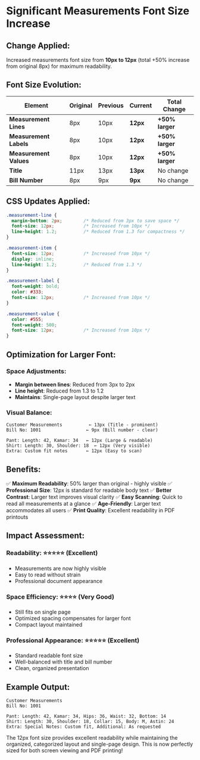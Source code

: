 # Significant Measurements Font Size Increase

## Change Applied:
Increased measurements font size from **10px to 12px** (total +50% increase from original 8px) for maximum readability.

## Font Size Evolution:

| Element | Original | Previous | **Current** | Total Change |
|---------|----------|----------|-------------|--------------|
| **Measurement Lines** | 8px | 10px | **12px** | **+50% larger** |
| **Measurement Labels** | 8px | 10px | **12px** | **+50% larger** |
| **Measurement Values** | 8px | 10px | **12px** | **+50% larger** |
| **Title** | 11px | 13px | **13px** | No change |
| **Bill Number** | 8px | 9px | **9px** | No change |

## CSS Updates Applied:

```css
.measurement-line {
  margin-bottom: 2px;        /* Reduced from 3px to save space */
  font-size: 12px;           /* Increased from 10px */
  line-height: 1.2;          /* Reduced from 1.3 for compactness */
}

.measurement-item {
  font-size: 12px;           /* Increased from 10px */
  display: inline;
  line-height: 1.2;          /* Reduced from 1.3 */
}

.measurement-label {
  font-weight: bold;
  color: #333;
  font-size: 12px;           /* Increased from 10px */
}

.measurement-value {
  color: #555;
  font-weight: 500;
  font-size: 12px;           /* Increased from 10px */
}
```

## Optimization for Larger Font:

### **Space Adjustments:**
- **Margin between lines**: Reduced from 3px to 2px
- **Line height**: Reduced from 1.3 to 1.2 
- **Maintains**: Single-page layout despite larger text

### **Visual Balance:**
```
Customer Measurements          ← 13px (Title - prominent)
Bill No: 1001                 ← 9px (Bill number - clear)

Pant: Length: 42, Kamar: 34   ← 12px (Large & readable)
Shirt: Length: 30, Shoulder: 18  ← 12px (Very visible)
Extra: Custom fit notes       ← 12px (Easy to scan)
```

## Benefits:

✅ **Maximum Readability**: 50% larger than original - highly visible
✅ **Professional Size**: 12px is standard for readable body text
✅ **Better Contrast**: Larger text improves visual clarity
✅ **Easy Scanning**: Quick to read all measurements at a glance
✅ **Age-Friendly**: Larger text accommodates all users
✅ **Print Quality**: Excellent readability in PDF printouts

## Impact Assessment:

### **Readability**: ⭐⭐⭐⭐⭐ (Excellent)
- Measurements are now highly visible
- Easy to read without strain
- Professional document appearance

### **Space Efficiency**: ⭐⭐⭐⭐ (Very Good)  
- Still fits on single page
- Optimized spacing compensates for larger font
- Compact layout maintained

### **Professional Appearance**: ⭐⭐⭐⭐⭐ (Excellent)
- Standard readable font size
- Well-balanced with title and bill number
- Clean, organized presentation

## Example Output:
```
Customer Measurements
Bill No: 1001

Pant: Length: 42, Kamar: 34, Hips: 36, Waist: 32, Bottom: 14
Shirt: Length: 30, Shoulder: 18, Collar: 15, Body: M, Astin: 24  
Extra: Special Notes: Custom fit, Additional: As requested
```

The 12px font size provides excellent readability while maintaining the organized, categorized layout and single-page design. This is now perfectly sized for both screen viewing and PDF printing!
